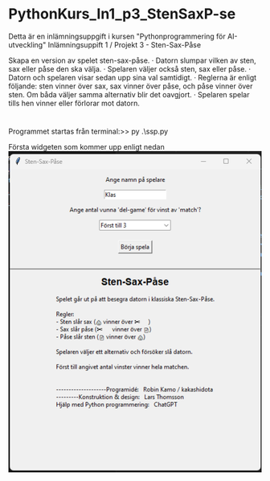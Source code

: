 ﻿# PythonKurs_In1_p3_StenSaxP-se

 Detta är en inlämningsuppgift i kursen "Pythonprogrammering för AI-utveckling"
 Inlämningsuppift 1 / Projekt 3  -  Sten-Sax-Påse

 Skapa en version av spelet sten-sax-påse.
 · Datorn slumpar vilken av sten, sax eller påse den ska välja.
 · Spelaren väljer också sten, sax eller påse.
 · Datorn och spelaren visar sedan upp sina val samtidigt.
 · Reglerna är enligt följande: sten vinner över sax, sax vinner över påse, och påse vinner över sten. Om båda väljer samma alternativ blir det oavgjort.
 · Spelaren spelar tills hen vinner eller förlorar mot datorn.
#




Programmet startas från terminal:>> py .\ssp.py 

Första widgeten som kommer upp enligt nedan 
![alt text](image-1st-view.png)

